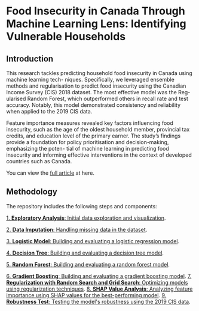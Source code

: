 # Food Insecurity in Canada Through Machine Learning Lens: Identifying Vulnerable Households

## Introduction

This research tackles predicting household food insecurity in Canada using machine learning tech- niques. Specifically, we leveraged ensemble methods and regularisation to predict food insecurity using the Canadian Income Survey (CIS) 2018 dataset. The most effective model was the Reg- ularised Random Forest, which outperformed others in recall rate and test accuracy. Notably, this model demonstrated consistency and reliability when applied to the 2019 CIS data. 

Feature importance measures revealed key factors influencing food insecurity, such as the age of the oldest household member, provincial tax credits, and education level of the primary earner. The study’s findings provide a foundation for policy prioritisation and decision-making, emphasizing the poten- tial of machine learning in predicting food insecurity and informing effective interventions in the context of developed countries such as Canada.

You can view the [full article](https://github.com/klopferhuang/Food-Insecurity-in-Canada-Through-Machine-Learning-Lens-Identifying-Vulnerable-Households/blob/main/Predictive%20Modeling%20of%20Food%20Insecurity%20Severity%20in%20Canadian%20Households.ipynb) at here.

## Methodology
The repository includes the following steps and components:

[1. **Exploratory Analysis**: Initial data exploration and visualization](https://github.com/klopferhuang/Food-Insecurity-in-Canada-Through-Machine-Learning-Lens-Identifying-Vulnerable-Households/blob/main/Explanatory%20Analysis.ipynb).

[2. **Data Imputation**: Handling missing data in the dataset](https://github.com/klopferhuang/Food-Insecurity-in-Canada-Through-Machine-Learning-Lens-Identifying-Vulnerable-Households/blob/main/Imputing%20Data.ipynb).

[3. **Logistic Model**: Building and evaluating a logistic regression model](https://github.com/klopferhuang/Food-Insecurity-in-Canada-Through-Machine-Learning-Lens-Identifying-Vulnerable-Households/blob/main/binary_logistic_imputed.ipynb).

[4. **Decision Tree**: Building and evaluating a decision tree model](binary_decision_tree.ipynb).

[5. **Random Forest**: Building and evaluating a random forest model](`random_forest.py`).

[6. **Gradient Boosting**: Building and evaluating a gradient boosting model](`gradient_boosting.py`).
[7. **Regularization with Random Search and Grid Search**: Optimizing models using regularization techniques](`regularization_search.py`).
[8. **SHAP Value Analysis**: Analyzing feature importance using SHAP values for the best-performing model](`shap_analysis.py`).
[9. **Robustness Test**: Testing the model's robustness using the 2019 CIS data](`robustness_test.py`).

